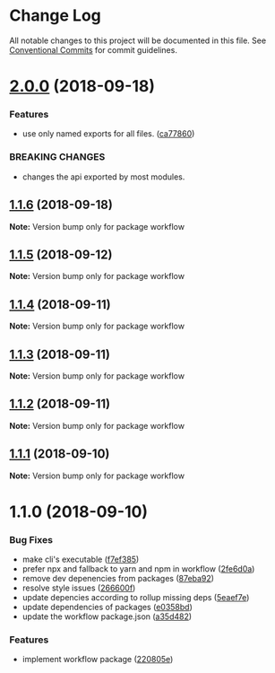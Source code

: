 # Change Log

All notable changes to this project will be documented in this file.
See [Conventional Commits](https://conventionalcommits.org) for commit guidelines.

<a name="2.0.0"></a>
# [2.0.0](https://github.com/havardh/workflow/compare/workflow@1.1.6...workflow@2.0.0) (2018-09-18)


### Features

* use only named exports for all files. ([ca77860](https://github.com/havardh/workflow/commit/ca77860))


### BREAKING CHANGES

* changes the api exported by most modules.





<a name="1.1.6"></a>
## [1.1.6](https://github.com/havardh/workflow/compare/workflow@1.1.5...workflow@1.1.6) (2018-09-18)

**Note:** Version bump only for package workflow





<a name="1.1.5"></a>
## [1.1.5](https://github.com/havardh/workflow/compare/workflow@1.1.4...workflow@1.1.5) (2018-09-12)

**Note:** Version bump only for package workflow





<a name="1.1.4"></a>
## [1.1.4](https://github.com/havardh/workflow/compare/workflow@1.1.3...workflow@1.1.4) (2018-09-11)

**Note:** Version bump only for package workflow





<a name="1.1.3"></a>
## [1.1.3](https://github.com/havardh/workflow/compare/workflow@1.1.2...workflow@1.1.3) (2018-09-11)

**Note:** Version bump only for package workflow





<a name="1.1.2"></a>
## [1.1.2](https://github.com/havardh/workflow/compare/workflow@1.1.1...workflow@1.1.2) (2018-09-11)

**Note:** Version bump only for package workflow





<a name="1.1.1"></a>
## [1.1.1](https://github.com/havardh/workflow/compare/workflow@1.1.0...workflow@1.1.1) (2018-09-10)

**Note:** Version bump only for package workflow





<a name="1.1.0"></a>
# 1.1.0 (2018-09-10)


### Bug Fixes

* make cli's executable ([f7ef385](https://github.com/havardh/workflow/commit/f7ef385))
* prefer npx and fallback to yarn and npm in workflow ([2fe6d0a](https://github.com/havardh/workflow/commit/2fe6d0a))
* remove dev depenencies from packages ([87eba92](https://github.com/havardh/workflow/commit/87eba92))
* resolve style issues ([266600f](https://github.com/havardh/workflow/commit/266600f))
* update depencies according to rollup missing deps ([5eaef7e](https://github.com/havardh/workflow/commit/5eaef7e))
* update dependencies of packages ([e0358bd](https://github.com/havardh/workflow/commit/e0358bd))
* update the workflow package.json ([a35d482](https://github.com/havardh/workflow/commit/a35d482))


### Features

* implement workflow package ([220805e](https://github.com/havardh/workflow/commit/220805e))
